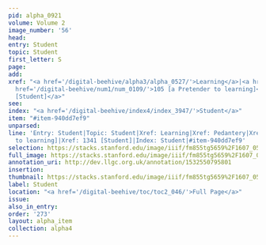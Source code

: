 ```yaml
---
pid: alpha_0921
volume: Volume 2
image_number: '56'
head: 
entry: Student
topic: Student
first_letter: S
page: 
add: 
xref: "<a href='/digital-beehive/alpha3/alpha_0527/'>Learning</a>|<a href='/digital-beehive/alpha4/alpha_0696/'>Pedantery</a>|<a
  href='/digital-beehive/num1/num_0109/'>105 [a Pretender to learning]</a>|<a href='/digital-beehive/toc/toc2_262/'>1341
  [Student]</a>"
see: 
index: "<a href='/digital-beehive/index4/index_3947/'>Student</a>"
item: "#item-940dd7ef9"
unparsed: 
line: 'Entry: Student|Topic: Student|Xref: Learning|Xref: Pedantery|Xref: 105 [a Pretender
  to learning]|Xref: 1341 [Student]|Index: Student|#item-940dd7ef9'
selection: https://stacks.stanford.edu/image/iiif/fm855tg5659%2F1607_0523/688,1368,3081,630/full/0/default.jpg
full_image: https://stacks.stanford.edu/image/iiif/fm855tg5659%2F1607_0523/full/full/0/default.jpg
annotation_uri: http://dev.llgc.org.uk/annotation/1532550795801
insertion: 
thumbnail: https://stacks.stanford.edu/image/iiif/fm855tg5659%2F1607_0523/688,1368,600,180/250,/0/default.jpg
label: Student
location: "<a href='/digital-beehive/toc/toc2_046/'>Full Page</a>"
issue: 
also_in_entry: 
order: '273'
layout: alpha_item
collection: alpha4
---
```

